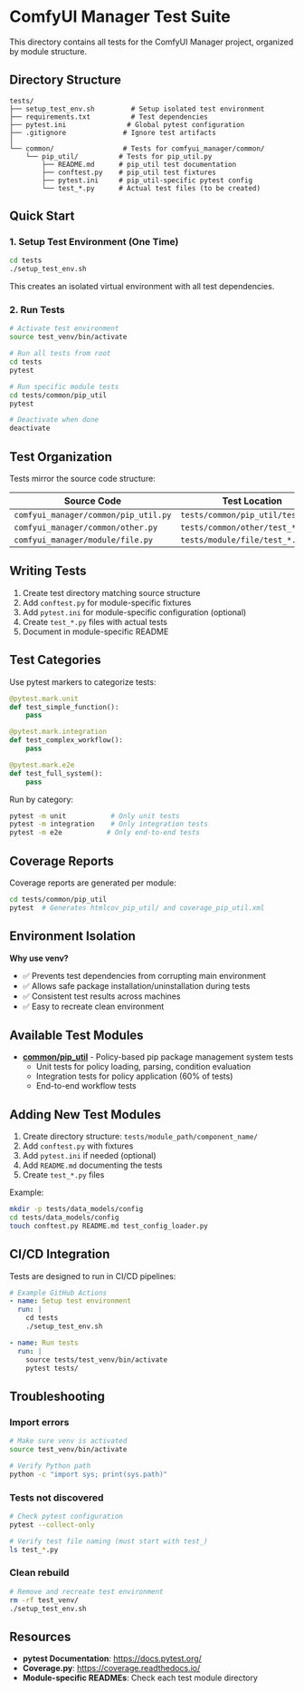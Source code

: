 # ComfyUI Manager Test Suite

This directory contains all tests for the ComfyUI Manager project, organized by module structure.

## Directory Structure

```
tests/
├── setup_test_env.sh         # Setup isolated test environment
├── requirements.txt          # Test dependencies
├── pytest.ini               # Global pytest configuration
├── .gitignore              # Ignore test artifacts
│
└── common/                 # Tests for comfyui_manager/common/
    └── pip_util/          # Tests for pip_util.py
        ├── README.md      # pip_util test documentation
        ├── conftest.py    # pip_util test fixtures
        ├── pytest.ini     # pip_util-specific pytest config
        └── test_*.py      # Actual test files (to be created)
```

## Quick Start

### 1. Setup Test Environment (One Time)

```bash
cd tests
./setup_test_env.sh
```

This creates an isolated virtual environment with all test dependencies.

### 2. Run Tests

```bash
# Activate test environment
source test_venv/bin/activate

# Run all tests from root
cd tests
pytest

# Run specific module tests
cd tests/common/pip_util
pytest

# Deactivate when done
deactivate
```

## Test Organization

Tests mirror the source code structure:

| Source Code | Test Location |
|-------------|---------------|
| `comfyui_manager/common/pip_util.py` | `tests/common/pip_util/test_*.py` |
| `comfyui_manager/common/other.py` | `tests/common/other/test_*.py` |
| `comfyui_manager/module/file.py` | `tests/module/file/test_*.py` |

## Writing Tests

1. Create test directory matching source structure
2. Add `conftest.py` for module-specific fixtures
3. Add `pytest.ini` for module-specific configuration (optional)
4. Create `test_*.py` files with actual tests
5. Document in module-specific README

## Test Categories

Use pytest markers to categorize tests:

```python
@pytest.mark.unit
def test_simple_function():
    pass

@pytest.mark.integration
def test_complex_workflow():
    pass

@pytest.mark.e2e
def test_full_system():
    pass
```

Run by category:
```bash
pytest -m unit           # Only unit tests
pytest -m integration    # Only integration tests
pytest -m e2e           # Only end-to-end tests
```

## Coverage Reports

Coverage reports are generated per module:

```bash
cd tests/common/pip_util
pytest  # Generates htmlcov_pip_util/ and coverage_pip_util.xml
```

## Environment Isolation

**Why use venv?**
- ✅ Prevents test dependencies from corrupting main environment
- ✅ Allows safe package installation/uninstallation during tests
- ✅ Consistent test results across machines
- ✅ Easy to recreate clean environment

## Available Test Modules

- **[common/pip_util](common/pip_util/)** - Policy-based pip package management system tests
  - Unit tests for policy loading, parsing, condition evaluation
  - Integration tests for policy application (60% of tests)
  - End-to-end workflow tests

## Adding New Test Modules

1. Create directory structure: `tests/module_path/component_name/`
2. Add `conftest.py` with fixtures
3. Add `pytest.ini` if needed (optional)
4. Add `README.md` documenting the tests
5. Create `test_*.py` files

Example:
```bash
mkdir -p tests/data_models/config
cd tests/data_models/config
touch conftest.py README.md test_config_loader.py
```

## CI/CD Integration

Tests are designed to run in CI/CD pipelines:

```yaml
# Example GitHub Actions
- name: Setup test environment
  run: |
    cd tests
    ./setup_test_env.sh

- name: Run tests
  run: |
    source tests/test_venv/bin/activate
    pytest tests/
```

## Troubleshooting

### Import errors
```bash
# Make sure venv is activated
source test_venv/bin/activate

# Verify Python path
python -c "import sys; print(sys.path)"
```

### Tests not discovered
```bash
# Check pytest configuration
pytest --collect-only

# Verify test file naming (must start with test_)
ls test_*.py
```

### Clean rebuild
```bash
# Remove and recreate test environment
rm -rf test_venv/
./setup_test_env.sh
```

## Resources

- **pytest Documentation**: https://docs.pytest.org/
- **Coverage.py**: https://coverage.readthedocs.io/
- **Module-specific READMEs**: Check each test module directory
